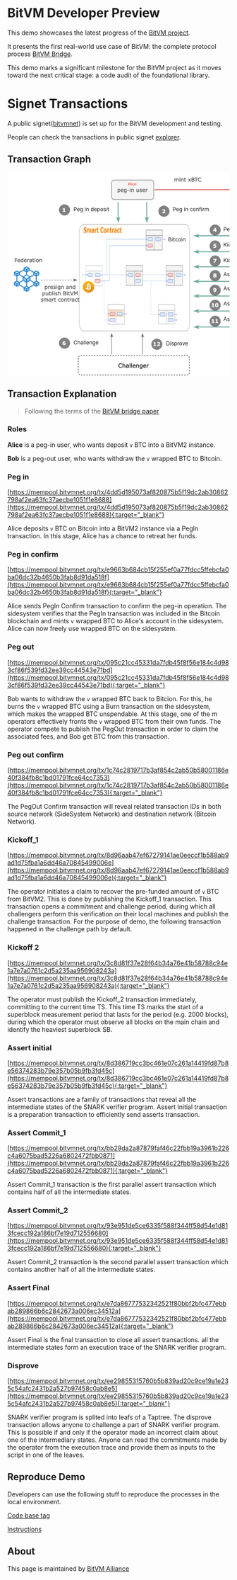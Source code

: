 # BitVM Developer Preview

This demo showcases the latest progress of the [BitVM project](https://bitvm.org/).

It presents the first real-world use case of BitVM: the complete protocol process [BitVM Bridge](https://bitvm.org/bitvm_bridge.pdf). 

This demo marks a significant milestone for the BitVM project as it moves toward the next critical stage: a code audit of the foundational library.


# Signet Transactions

A public signet([bitvmnet](https://docs.bitlayer.org/docs/BitVMBridge/BitVMNet)) is set up for the BitVM development and testing. 
 
People can check the transactions in public signet [explorer](https://mempool.bitvmnet.org/).

## Transaction Graph


<style>
 .step-link {
   position: absolute;
   display: block;
   font-size: 12px;
   text-decoration: none;
 }
 .step-link:hover {
   text-decoration: underline;
 }
</style>
<div style="width: 100%; overflow-x: auto">
<div style="width: 951px; height: 458px; position: relative">
 <a
   target="_blank"
   rel="noreferrer"
   class="step-link"
   href="https://mempool.bitvmnet.org/tx/4dd5d195073af820875b5f19dc2ab30862798af2ea63fc37aecbe1051f1e8688"
   style="left: 150px; top: 75px"
   >Peg in deposit</a
 >
 <a
   target="_blank"
   rel="noreferrer"
   class="step-link"
   href="https://mempool.bitvmnet.org/tx/e9663b684cb15f255ef0a77fdcc5ffebcfa0ba06dc32b4650b3fab8d91da518f"
   style="left: 375px; top: 75px"
   >Peg in confirm</a
 >
 <a
   target="_blank"
   rel="noreferrer"
   class="step-link"
href="https://mempool.bitvmnet.org/tx/095c21cc45331da7fdb45f8f56e184c4d983cf86f539fd32ee39cc44543e71bd"    style="left: 750px; top: 200px; width: 50px; text-align: center"
   >Peg out (front)</a
 >
 <a
   target="_blank"
   rel="noreferrer"
   class="step-link"
href="https://mempool.bitvmnet.org/tx/1c74c2819717b3af854c2ab50b58001186e40f384fb8c1bd01791fce64cc7353"        style="left: 490px; top: 120px"
   >Peg out confirm</a
 >
 <a
   target="_blank"
   rel="noreferrer"
   class="step-link"
href="https://mempool.bitvmnet.org/tx/8d96aab47ef67279141ae0eeccf1b588ab9ad1d75fba1a6dd46a70845499006e"      style="left: 490px; top: 155px"
   >Kickoff1</a
 >
 <a
   target="_blank"
   rel="noreferrer"
   class="step-link"
   href="#"
   style="left: 150px; top: 376px"
   >Challenge</a
 >
 <a
   target="_blank"
   rel="noreferrer"
   class="step-link"
href="https://mempool.bitvmnet.org/tx/3c8d81f37e28f64b34a76e41b58788c94e1a7e7a0761c2d5a235aa956908243a"          style="left: 490px; top: 190px"
   >Kickoff2</a
 >
 <a
   target="_blank"
   rel="noreferrer"
   class="step-link"
href="https://mempool.bitvmnet.org/tx/8d386719cc3bc461e07c261a14419fd87b8e56374283b79e357b05b9fb3fd45c"     style="left: 490px; top: 222px"
   >Assert initial</a
 >
 <a
   target="_blank"
   rel="noreferrer"
   class="step-link"
href="https://mempool.bitvmnet.org/tx/bb29da2a87879faf46c22fbb19a3961b226c4a6075bad5226a6802472fbb0871"      style="left: 490px; top: 254px"
   >Assert commit1</a
 >
 <a
   target="_blank"
   rel="noreferrer"
   class="step-link"
href="https://mempool.bitvmnet.org/tx/93e951de5ce6335f588f344ff58d54e1d813fcecc192a186bf7e19d712556680"        style="left: 490px; top: 288px"
   >Assert commit2</a
 >
 <a
   target="_blank"
   rel="noreferrer"
   class="step-link"
href="https://mempool.bitvmnet.org/tx/e7da86777532342521f80bbf2bfc477ebbab289866b6c2842673a006ec34512a"      style="left: 490px; top: 323px"
   >Assert final</a
 >
 <a
   target="_blank"
   rel="noreferrer"
   class="step-link"
href="https://mempool.bitvmnet.org/tx/ee29855315760b5b839ad20c9ce19a1e235c54afc2431b2a527b97458c0ab8e5"     style="left: 360px; top: 378px"
   >Disprove</a
 >
 <img src="./graph.png" alt="Txn Graph">
</div>
</div>


## Transaction Explanation

> Following the terms of the [BitVM bridge paper](https://bitvm.org/bitvm_bridge.pdf)

###  Roles

**Alice** is a peg-in user, who wants deposit `v` BTC into a BitVM2 instance.

**Bob** is a peg-out user, who wants withdraw the `v` wrapped BTC to Bitcoin.


### Peg in
[https://mempool.bitvmnet.org/tx/4dd5d195073af820875b5f19dc2ab30862798af2ea63fc37aecbe1051f1e8688](https://mempool.bitvmnet.org/tx/4dd5d195073af820875b5f19dc2ab30862798af2ea63fc37aecbe1051f1e8688){:target="_blank"}

Alice deposits `v` BTC on Bitcoin into a BitVM2 instance via a PegIn transaction. In this stage, Alice has a chance to retreat her funds.

### Peg in confirm
[https://mempool.bitvmnet.org/tx/e9663b684cb15f255ef0a77fdcc5ffebcfa0ba06dc32b4650b3fab8d91da518f](https://mempool.bitvmnet.org/tx/e9663b684cb15f255ef0a77fdcc5ffebcfa0ba06dc32b4650b3fab8d91da518f){:target="_blank"}

Alice sends PegIn Confirm transaction to confirm the peg-in operation. The sidesystem verifies that the PegIn transaction was included in the Bitcoin blockchain and mints `v` wrapped BTC to Alice's account in the sidesystem. Alice can now freely use wrapped BTC on the sidesystem.

### Peg out
[https://mempool.bitvmnet.org/tx/095c21cc45331da7fdb45f8f56e184c4d983cf86f539fd32ee39cc44543e71bd](https://mempool.bitvmnet.org/tx/095c21cc45331da7fdb45f8f56e184c4d983cf86f539fd32ee39cc44543e71bd){:target="_blank"}

Bob wants to withdraw the `v` wrapped BTC back to Bitcion. For this, he burns the `v` wrapped BTC using a Burn transaction on the sidesystem, which makes the wrapped BTC unspendable. At this stage, one of the m operators effectively fronts the `v` wrapped BTC from their own funds. The operator compete to publish the PegOut transaction in order to claim the associated fees, and Bob get BTC from this transaction.

### Peg out confirm
[https://mempool.bitvmnet.org/tx/1c74c2819717b3af854c2ab50b58001186e40f384fb8c1bd01791fce64cc7353](https://mempool.bitvmnet.org/tx/1c74c2819717b3af854c2ab50b58001186e40f384fb8c1bd01791fce64cc7353){:target="_blank"}

The PegOut Confirm transaction will reveal related transaction IDs in both source network (SideSystem Network) and destination network (Bitcoin Network).

### Kickoff_1
[https://mempool.bitvmnet.org/tx/8d96aab47ef67279141ae0eeccf1b588ab9ad1d75fba1a6dd46a70845499006e](https://mempool.bitvmnet.org/tx/8d96aab47ef67279141ae0eeccf1b588ab9ad1d75fba1a6dd46a70845499006e){:target="_blank"}

The operator initiates a claim to recover the pre-funded amount of `v` BTC from BitVM2. This is done by publishing the Kickoff_1 transaction. This transaction opens a commitment and challenge period, during which all challengers perform this verification on their local machines and publish the challenge transaction. For the purpose of demo, the following transaction happened in the challenge path by default.


### Kickoff 2
[https://mempool.bitvmnet.org/tx/3c8d81f37e28f64b34a76e41b58788c94e1a7e7a0761c2d5a235aa956908243a](https://mempool.bitvmnet.org/tx/3c8d81f37e28f64b34a76e41b58788c94e1a7e7a0761c2d5a235aa956908243a){:target="_blank"}

The operator must publish the Kickoff_2 transaction immediately, committing to the current time TS. This time TS marks the start of a superblock measurement period that lasts for the period (e.g. 2000 blocks), during which the operator must observe all blocks on the main chain and identify the heaviest superblock SB.

### Assert initial 
[https://mempool.bitvmnet.org/tx/8d386719cc3bc461e07c261a14419fd87b8e56374283b79e357b05b9fb3fd45c](https://mempool.bitvmnet.org/tx/8d386719cc3bc461e07c261a14419fd87b8e56374283b79e357b05b9fb3fd45c){:target="_blank"}

Assert transactions are a family of transactions that reveal all the intermediate states of the SNARK verifier program. Assert Initial transaction is a preparation transaction to efficiently send asserts transaction.

### Assert Commit_1 
[https://mempool.bitvmnet.org/tx/bb29da2a87879faf46c22fbb19a3961b226c4a6075bad5226a6802472fbb0871](https://mempool.bitvmnet.org/tx/bb29da2a87879faf46c22fbb19a3961b226c4a6075bad5226a6802472fbb0871){:target="_blank"}

Assert Commit_1 transaction is the first parallel assert transaction which contains half of all the intermediate states.

### Assert Commit_2 
[https://mempool.bitvmnet.org/tx/93e951de5ce6335f588f344ff58d54e1d813fcecc192a186bf7e19d712556680](https://mempool.bitvmnet.org/tx/93e951de5ce6335f588f344ff58d54e1d813fcecc192a186bf7e19d712556680){:target="_blank"}

Assert Commit_2 transaction is the second parallel assert transaction which contains another half of all the intermediate states.

### Assert Final 
[https://mempool.bitvmnet.org/tx/e7da86777532342521f80bbf2bfc477ebbab289866b6c2842673a006ec34512a](https://mempool.bitvmnet.org/tx/e7da86777532342521f80bbf2bfc477ebbab289866b6c2842673a006ec34512a){:target="_blank"}

Assert Final is the final transaction to close all assert transactions. all the intermediate states form an execution trace of the SNARK verifier program.

### Disprove
[https://mempool.bitvmnet.org/tx/ee29855315760b5b839ad20c9ce19a1e235c54afc2431b2a527b97458c0ab8e5](https://mempool.bitvmnet.org/tx/ee29855315760b5b839ad20c9ce19a1e235c54afc2431b2a527b97458c0ab8e5){:target="_blank"}

SNARK verifier program is splited into leafs of a Taptree. The disprove transaction allows anyone to challenge a part of SNARK verifier program. This is possible if and only if the operator made an incorrect claim about one of the intermediary states. Anyone can read the commitments made by the operator from the execution trace and provide them as inputs to the script in one of the leaves.


## Reproduce Demo


Developers can use the following stuff to reproduce the processes in the local environment.


[Code base tag](https://github.com/BitVM/BitVM/releases/tag/v0.1.0-alpha)


[Instructions](https://github.com/BitVM/BitVM/blob/main/DEMO_INSTRUCTIONS.md)



## About
This page is maintained by [BitVM Alliance](https://bitvm.org/#about-bitvm-alliance)

